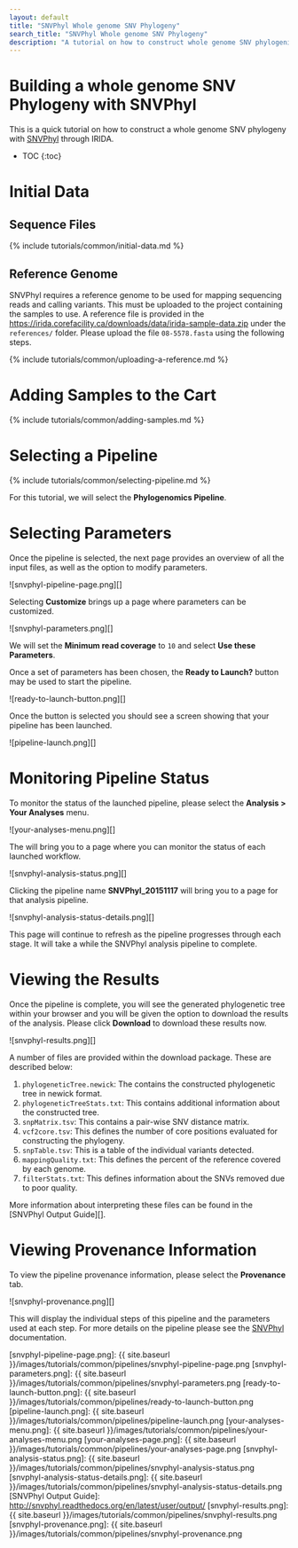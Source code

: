 ```yaml
---
layout: default
title: "SNVPhyl Whole genome SNV Phylogeny"
search_title: "SNVPhyl Whole genome SNV Phylogeny"
description: "A tutorial on how to construct whole genome SNV phylogenies with SNVPhyl."
---
```


Building a whole genome SNV Phylogeny with SNVPhyl
==================================================

This is a quick tutorial on how to construct a whole genome SNV phylogeny with [SNVPhyl][] through IRIDA.

* TOC
{:toc}

Initial Data
============

Sequence Files
--------------

{% include tutorials/common/initial-data.md %}

Reference Genome
----------------

SNVPhyl requires a reference genome to be used for mapping sequencing reads and calling variants.  This must be uploaded to the project containing the samples to use.  A reference file is provided in the <https://irida.corefacility.ca/downloads/data/irida-sample-data.zip> under the `references/` folder.  Please upload the file `08-5578.fasta` using the following steps.

{% include tutorials/common/uploading-a-reference.md %}

Adding Samples to the Cart
==========================

{% include tutorials/common/adding-samples.md %}

Selecting a Pipeline
====================

{% include tutorials/common/selecting-pipeline.md %}

For this tutorial, we will select the **Phylogenomics Pipeline**.

Selecting Parameters
====================

Once the pipeline is selected, the next page provides an overview of all the input files, as well as the option to modify parameters.

![snvphyl-pipeline-page.png][]

Selecting **Customize** brings up a page where parameters can be customized.

![snvphyl-parameters.png][]

We will set the **Minimum read coverage** to `10` and select **Use these Parameters**.

Once a set of parameters has been chosen, the **Ready to Launch?** button may be used to start the pipeline.

![ready-to-launch-button.png][]

Once the button is selected you should see a screen showing that your pipeline has been launched.

![pipeline-launch.png][]

Monitoring Pipeline Status
==========================

To monitor the status of the launched pipeline, please select the **Analysis > Your Analyses** menu.

![your-analyses-menu.png][]

The will bring you to a page where you can monitor the status of each launched workflow.

![snvphyl-analysis-status.png][]

Clicking the pipeline name **SNVPhyl_20151117** will bring you to a page for that analysis pipeline.

![snvphyl-analysis-status-details.png][]

This page will continue to refresh as the pipeline progresses through each stage.  It will take a while the SNVPhyl analysis pipeline to complete.

Viewing the Results
===================

Once the pipeline is complete, you will see the generated phylogenetic tree within your browser and you will be given the option to download the results of the analysis.  Please click **Download** to download these results now.

![snvphyl-results.png][]

A number of files are provided within the download package.  These are described below:

1. `phylogeneticTree.newick`:  The contains the constructed phylogenetic tree in newick format.
2. `phylogeneticTreeStats.txt`:  This contains additional information about the constructed tree.
3. `snpMatrix.tsv`:  This contains a pair-wise SNV distance matrix.
4. `vcf2core.tsv`:  This defines the number of core positions evaluated for constructing the phylogeny.
5. `snpTable.tsv`:  This is a table of the individual variants detected.
6. `mappingQuality.txt`:  This defines the percent of the reference covered by each genome.
7. `filterStats.txt`:  This defines information about the SNVs removed due to poor quality.

More information about interpreting these files can be found in the [SNVPhyl Output Guide][].

Viewing Provenance Information
==============================

To view the pipeline provenance information, please select the **Provenance** tab.

![snvphyl-provenance.png][]

This will display the individual steps of this pipeline and the parameters used at each step.  For more details on the pipeline please see the [SNVPhyl][] documentation.

[SNVPhyl]: http://snvphyl.readthedocs.org/
[snvphyl-pipeline-page.png]: {{ site.baseurl }}/images/tutorials/common/pipelines/snvphyl-pipeline-page.png
[snvphyl-parameters.png]: {{ site.baseurl }}/images/tutorials/common/pipelines/snvphyl-parameters.png
[ready-to-launch-button.png]: {{ site.baseurl }}/images/tutorials/common/pipelines/ready-to-launch-button.png
[pipeline-launch.png]: {{ site.baseurl }}/images/tutorials/common/pipelines/pipeline-launch.png
[your-analyses-menu.png]: {{ site.baseurl }}/images/tutorials/common/pipelines/your-analyses-menu.png
[your-analyses-page.png]: {{ site.baseurl }}/images/tutorials/common/pipelines/your-analyses-page.png
[snvphyl-analysis-status.png]: {{ site.baseurl }}/images/tutorials/common/pipelines/snvphyl-analysis-status.png
[snvphyl-analysis-status-details.png]: {{ site.baseurl }}/images/tutorials/common/pipelines/snvphyl-analysis-status-details.png
[SNVPhyl Output Guide]: http://snvphyl.readthedocs.org/en/latest/user/output/
[snvphyl-results.png]: {{ site.baseurl }}/images/tutorials/common/pipelines/snvphyl-results.png
[snvphyl-provenance.png]: {{ site.baseurl }}/images/tutorials/common/pipelines/snvphyl-provenance.png
